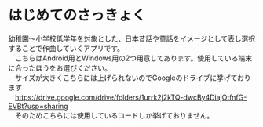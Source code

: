 # はじめてのさっきょく
幼稚園～小学校低学年を対象とした、日本昔話や童話をイメージとして表し選択することで作曲していくアプリです。  
　こちらはAndroid用とWindows用の2つ用意してあります。使用している端末に合ったほうをお選びください。<br>
　サイズが大きくこちらには上げられないのでGoogleのドライブに挙げております<br>
　https://drive.google.com/drive/folders/1urrk2j2kTQ-dwcBy4DiajOtfnfG-EVBt?usp=sharing<br>
　そのためこちらには使用しているコードしか挙げておりません。
